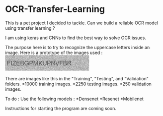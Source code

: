 # OCR-Transfer-Learning
This is a pet project I decided to tackle. Can we build a reliable OCR model using transfer learning ?

I am using keras and CNNs to find the best way to solve OCR issues.

The purpose here is to try to recognize the uppercase letters inside an image.
Here is a prototype of the images used : 
![alt tag](https://github.com/IsmailAlaouiAbdellaoui/OCR-Transfer-Learning/blob/master/FIZEBGPMKUPNVFBR.png)

There are images like this in the "Training", "Testing", and "Validation" folders.
*10000 training images.
*2250 testing images.
*250 validation images.


To do :
Use the following models :
*Densenet
*Resenet
*Mobilenet

Instructions for starting the program are coming soon.
